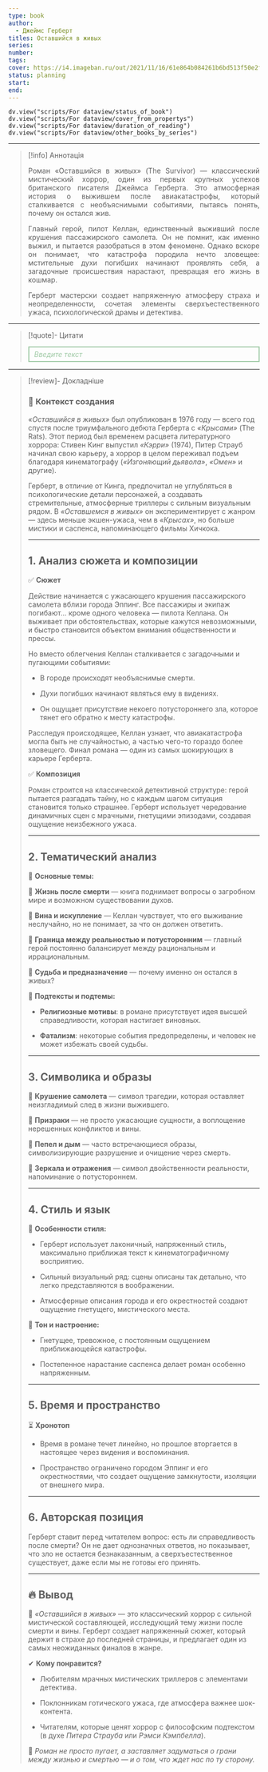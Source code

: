 ```yaml
---
type: book
author:
  - Джеймс Герберт
titles: Оставшийся в живых
series: 
number: 
tags: 
cover: https://i4.imageban.ru/out/2021/11/16/61e864b084261b6bd513f50e2f46db09.jpg
status: planning
start: 
end: 
---
```

```dataviewjs
dv.view("scripts/For dataview/status_of_book")
dv.view("scripts/For dataview/cover_from_propertys")
dv.view("scripts/For dataview/duration_of_reading")
dv.view("scripts/For dataview/other_books_by_series")
```
---

>[!info] Аннотація
> <p align="justify">Роман «Оставшийся в живых» (The Survivor) — классический мистический хоррор, один из первых крупных успехов британского писателя Джеймса Герберта. Это атмосферная история о выжившем после авиакатастрофы, который сталкивается с необъяснимыми событиями, пытаясь понять, почему он остался жив.</p>
> <p align="justify">Главный герой, пилот Келлан, единственный выживший после крушения пассажирского самолета. Он не помнит, как именно выжил, и пытается разобраться в этом феномене. Однако вскоре он понимает, что катастрофа породила нечто зловещее: мстительные духи погибших начинают проявлять себя, а загадочные происшествия нарастают, превращая его жизнь в кошмар.</p>
> <p align="justify">Герберт мастерски создает напряженную атмосферу страха и неопределенности, сочетая элементы сверхъестественного ужаса, психологической драмы и детектива.</p>

---

>[!quote]- Цитати
><div align="justify" style="border: 2px solid #A0CAA6; padding: 5px 10px 5px 10px; font-style: italic; color: #A0CAA6 ">Введите текст</div>

---
>[!review]- Докладніше
> ### **📖 Контекст создания**
>
> *«Оставшийся в живых»* был опубликован в 1976 году — всего год спустя после триумфального дебюта Герберта с *«Крысами»* (The Rats). Этот период был временем расцвета литературного хоррора: Стивен Кинг выпустил *«Кэрри»* (1974), Питер Страуб начинал свою карьеру, а хоррор в целом переживал подъем благодаря кинематографу (*«Изгоняющий дьявола»*, *«Омен»* и другие).
>
> Герберт, в отличие от Кинга, предпочитал не углубляться в психологические детали персонажей, а создавать стремительные, атмосферные триллеры с сильным визуальным рядом. В *«Оставшемся в живых»* он экспериментирует с жанром — здесь меньше экшен-ужаса, чем в *«Крысах»*, но больше мистики и саспенса, напоминающего фильмы Хичкока.
>
> ---
>
> ## **1. Анализ сюжета и композиции**
>
> ✅ **Сюжет**
>
> Действие начинается с ужасающего крушения пассажирского самолета вблизи города Эппинг. Все пассажиры и экипаж погибают... кроме одного человека — пилота Келлана. Он выживает при обстоятельствах, которые кажутся невозможными, и быстро становится объектом внимания общественности и прессы.
>
> Но вместо облегчения Келлан сталкивается с загадочными и пугающими событиями:
>
> - В городе происходят необъяснимые смерти.
>
> - Духи погибших начинают являться ему в видениях.
>
> - Он ощущает присутствие некоего потустороннего зла, которое тянет его обратно к месту катастрофы.
>
> Расследуя происходящее, Келлан узнает, что авиакатастрофа могла быть не случайностью, а частью чего-то гораздо более зловещего. Финал романа — один из самых шокирующих в карьере Герберта.
>
> ✅ **Композиция**
>
> Роман строится на классической детективной структуре: герой пытается разгадать тайну, но с каждым шагом ситуация становится только страшнее. Герберт использует чередование динамичных сцен с мрачными, гнетущими эпизодами, создавая ощущение неизбежного ужаса.
>
> ---
>
> ## **2. Тематический анализ**
>
> 📌 **Основные темы:**
>
> 🔹 **Жизнь после смерти** — книга поднимает вопросы о загробном мире и возможном существовании духов.
>
> 🔹 **Вина и искупление** — Келлан чувствует, что его выживание неслучайно, но не понимает, за что он должен ответить.
>
> 🔹 **Граница между реальностью и потусторонним** — главный герой постоянно балансирует между рациональным и иррациональным.
>
> 🔹 **Судьба и предназначение** — почему именно он остался в живых?
>
> 📌 **Подтексты и подтемы:**
>
> - **Религиозные мотивы**: в романе присутствует идея высшей справедливости, которая настигает виновных.
>
> - **Фатализм**: некоторые события предопределены, и человек не может избежать своей судьбы.
>
> ---
>
> ## **3. Символика и образы**
>
> 🔹 **Крушение самолета** — символ трагедии, которая оставляет неизгладимый след в жизни выжившего.
>
> 🔹 **Призраки** — не просто ужасающие сущности, а воплощение нерешенных конфликтов и вины.
>
> 🔹 **Пепел и дым** — часто встречающиеся образы, символизирующие разрушение и очищение через смерть.
>
> 🔹 **Зеркала и отражения** — символ двойственности реальности, напоминание о потустороннем.
>
> ---
>
> ## **4. Стиль и язык**
>
> 📌 **Особенности стиля:**
>
> - Герберт использует лаконичный, напряженный стиль, максимально приближая текст к кинематографичному восприятию.
>
> - Сильный визуальный ряд: сцены описаны так детально, что легко представляются в воображении.
>
> - Атмосферные описания города и его окрестностей создают ощущение гнетущего, мистического места.
>
> 📌 **Тон и настроение:**
>
> - Гнетущее, тревожное, с постоянным ощущением приближающейся катастрофы.
>
> - Постепенное нарастание саспенса делает роман особенно напряженным.
>
> ---
>
> ## **5. Время и пространство**
>
> ⏳ **Хронотоп**
>
> - Время в романе течет линейно, но прошлое вторгается в настоящее через видения и воспоминания.
>
> - Пространство ограничено городом Эппинг и его окрестностями, что создает ощущение замкнутости, изоляции от внешнего мира.
>
> ---
>
> ## **6. Авторская позиция**
>
> Герберт ставит перед читателем вопрос: есть ли справедливость после смерти? Он не дает однозначных ответов, но показывает, что зло не остается безнаказанным, а сверхъестественное существует, даже если мы не готовы его принять.
>
> ---
>
> ## **🔥 Вывод**
>
> 📌 *«Оставшийся в живых»* — это классический хоррор с сильной мистической составляющей, исследующий тему жизни после смерти и вины. Герберт создает напряженный сюжет, который держит в страхе до последней страницы, и предлагает один из самых неожиданных финалов в жанре.
>
> ✔ **Кому понравится?**
>
> - Любителям мрачных мистических триллеров с элементами детектива.
>
> - Поклонникам готического ужаса, где атмосфера важнее шок-контента.
>
> - Читателям, которые ценят хоррор с философским подтекстом (в духе *Питера Страуба* или *Рэмси Кэмпбелла*).
>
> 🔮 *Роман не просто пугает, а заставляет задуматься о грани между жизнью и смертью — и о том, что ждет нас по ту сторону.*
>